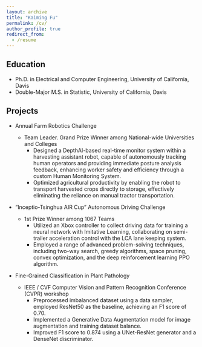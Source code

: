 ```yaml
---
layout: archive
title: "Kaiming Fu"
permalink: /cv/
author_profile: true
redirect_from:
  - /resume
---
```

<!-- You can download a PDF copy of my resume [here](../files/KaimingFu_Resume.pdf).-->

Education
-----
* Ph.D. in Electrical and Computer Engineering, University of California, Davis
* Double-Major M.S. in Statistic, University of California, Davis


Projects
-----
* Annual Farm Robotics Challenge
  * Team Leader. Grand Prize Winner among National-wide Universities and Colleges
    * Designed a DepthAI-based real-time monitor system within a harvesting assistant robot, capable of autonomously tracking human operators and providing immediate posture analysis feedback, enhancing worker safety and efficiency through a custom Human Monitoring System.
    * Optimized agricultural productivity by enabling the robot to transport harvested crops directly to storage, effectively eliminating the reliance on manual tractor transportation.

* ”Inceptio-Tsinghua AIR Cup” Autonomous Driving Challenge
  * 1st Prize Winner among 1067 Teams
    * Utilized an Xbox controller to collect driving data for training a neural network with Imitative Learning, collaborating on semi-trailer acceleration control with the LCA lane keeping system.
    * Employed a range of advanced problem-solving techniques, including two-way search, greedy algorithms, space pruning, convex optimization, and the deep reinforcement learning PPO algorithm.

* Fine-Grained Classification in Plant Pathology
  * IEEE / CVF Computer Vision and Pattern Recognition Conference (CVPR) workshop
    * Preprocessed imbalanced dataset using a data sampler, employed ResNet50 as the baseline, achieving an F1 score of 0.70.
    * Implemented a Generative Data Augmentation model for image augmentation and training dataset balance.
    * Improved F1 score to 0.874 using a UNet-ResNet generator and a DenseNet discriminator.

